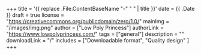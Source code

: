 +++
title = '{{ replace .File.ContentBaseName "-" " " | title }}'
date = {{ .Date }}
draft = true
license = "https://creativecommons.org/publicdomain/zero/1.0/"
mainImg = "/images/img.png"
author = ["Low Poly Princess"]
authorLink = "https://www.lowpolyprincess.com/"
tags = ["general"]
description = ""
downloadLink = "/"
includes = ["Downloadable format", "Quality design" ]
+++